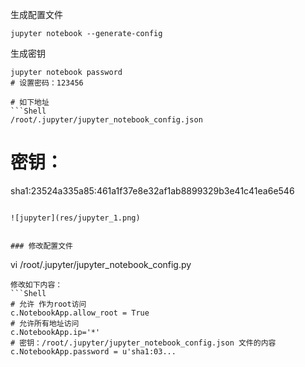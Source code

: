 生成配置文件
```
jupyter notebook --generate-config
```
生成密钥
```
jupyter notebook password
# 设置密码：123456

```

```Shell
# 如下地址
```Shell
/root/.jupyter/jupyter_notebook_config.json
```
# 密钥：
sha1:23524a335a85:461a1f37e8e32af1ab8899329b3e41c41ea6e546

```

![jupyter](res/jupyter_1.png)


### 修改配置文件
```
vi /root/.jupyter/jupyter_notebook_config.py
```
修改如下内容：
```Shell
# 允许 作为root访问
c.NotebookApp.allow_root = True
# 允许所有地址访问
c.NotebookApp.ip='*'   
# 密钥：/root/.jupyter/jupyter_notebook_config.json 文件的内容
c.NotebookApp.password = u'sha1:03...

```
